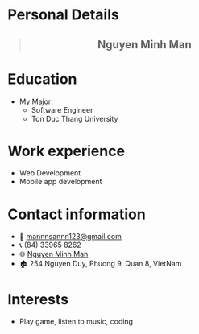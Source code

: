 
# Personal Details

>## <p align="center"> Nguyen Minh Man </p> 

# Education
- My Major: 
  - Software Engineer
  - Ton Duc Thang University

# Work experience
- Web Development
- Mobile app development

# Contact information
- :e-mail: [mannnsannn123@gmail.com](mailto:mannnsannn123@gmail.com)
- :telephone_receiver: (84) 33965 8262
- :globe_with_meridians: [Nguyen Minh Man](https://www.facebook.com/profile.php?id=100018223099437)
- :house: 254 Nguyen Duy, Phuong 9, Quan 8, VietNam
# Interests
- Play game, listen to music, coding 
